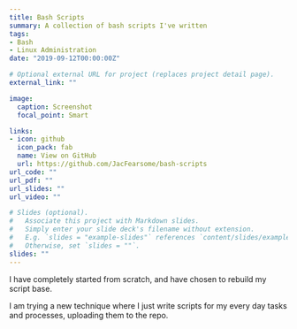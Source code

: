 ```yaml
---
title: Bash Scripts
summary: A collection of bash scripts I've written
tags:
- Bash
- Linux Administration
date: "2019-09-12T00:00:00Z"

# Optional external URL for project (replaces project detail page).
external_link: ""

image:
  caption: Screenshot
  focal_point: Smart

links:
- icon: github
  icon_pack: fab
  name: View on GitHub
  url: https://github.com/JacFearsome/bash-scripts
url_code: ""
url_pdf: ""
url_slides: ""
url_video: ""

# Slides (optional).
#   Associate this project with Markdown slides.
#   Simply enter your slide deck's filename without extension.
#   E.g. `slides = "example-slides"` references `content/slides/example-slides.md`.
#   Otherwise, set `slides = ""`.
slides: ""
---
```

<div class="github-card" data-github="jacfearsome/bash-scripts" data-width="725" data-height="155" data-theme="default"></div>
<script src="//cdn.jsdelivr.net/github-cards/latest/widget.js"></script>

I have completely started from scratch, and have chosen to rebuild my script base.

I am trying a new technique where I just write scripts for my every day tasks and processes, uploading them to the repo.